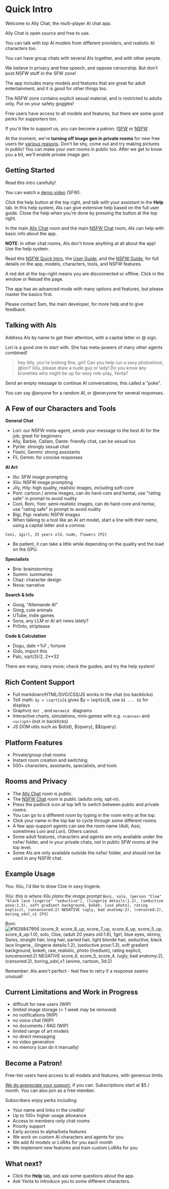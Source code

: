# Quick Intro

Welcome to Ally Chat, the multi-player AI chat app.

Ally Chat is open source and free to use.

You can talk with top AI models from different providers, and realistic AI characters too.

You can have group chats with several AIs together, and with other people.

We believe in privacy and free speech, and oppose censorship. But don't post NSFW stuff in the SFW zone!

The app includes many models and features that are great for adult entertainment, and it is good for other things too.

The NSFW zone contains explicit sexual material, and is restricted to adults only. Put on your safety goggles!

Free users have access to all models and features, but there are some good perks for supporters too.

If you'd like to support us, you can become a patron: ([SFW](https://www.patreon.com/allychat) or [NSFW](https://www.patreon.com/allychatx).

At the moment, we're **turning off image gen in private rooms** for new free users for [various reasons](/whypublic). Don't be shy, come out and try making pictures in public! You can make your own rooms in public too. After we get to know you a bit, we'll enable private image gen.

## Getting Started

Read this intro carefully!

You can watch a [demo video](https://allemande.ai/demo) (SFW).

Click the <i class="bi-question-lg"></i> help button at the top right, and talk with your assistant in the **Help** tab. In this help system, AIs can give extensive help based on the full user guide. Close the help when you're done by pressing the <i class="bi-x"></i> button at the top right.

In the main [Ally Chat](/Ally+Chat) room and the main [NSFW Chat](/nsfw/nsfw) room, AIs can help with basic info about the app.

**NOTE**: In other chat rooms, AIs don't know anything at all about the app! Use the help system.

Read this [NSFW Quick Intro](/nsfw/intro), the [User Guide](/guide), and the [NSFW Guide](/nsfw/guide), for full details on the app, models, characters, tools, and NSFW features.

A red dot at the top-right means you are disconnected or offline. Click in the window or Reload the page.

The app has an advanced mode with many options and features, but please master the basics first.

Please contact Sam, the main developer, for more help and to give feedback.

## Talking with AIs

Address AIs by name to get their attention, with a capital letter or @ sign.

Lori is a good one to start with. She has meta-powers of many other agents combined!

> hey Ally, you're looking fine, girl!
> Can you help run a sexy photoshoot, @lori?
> Xilu, please draw a nude guy or lady!
> Do you know any brunettes who might be up for sexy role-play, Yenta?

Send an empty message to continue AI conversations, this called a "poke".

You can say @anyone for a random AI, or @everyone for several responses.

## A Few of our Characters and Tools

**General Chat**
- Lori: our NSFW meta-agent, sends your message to the best AI for the job; great for beginners
- Ally, Barbie, Callam, Dante: friendly chat, can be sexual too
- Pyrite: strongly sexual chat
- Flashi, Gemmi: strong assistants
- Fli, Gemm: for concise responses

**AI Art**
- Illu: SFW image prompting
- Xilu: NSFW image prompting
- Jily, Hily: high quality, realistic images, including soft-core
- Poni: cartoon / anime images, can do hard-core and hentai, use "rating safe" in prompt to avoid nudity
- Coni, Boni, Yoni: semi-realistic images, can do hard-core and hentai, use "rating safe" in prompt to avoid nudity
- Bigi, Pigi: realistic NSFW images
- When talking to a tool like an AI art model, start a line with their name, using a capital letter and a comma:
```
Coni, 1girl, 25 years old, nude, flowers [P2]
```
- Be patient, it can take a little while depending on the quality and the load on the GPU.

**Specialists**
- Brie: brainstorming
- Summi: summaries
- Chaz: character design
- Nova: narrative

**Search & Info**
- Goog, "Allemande AI"
- Gimg, cute animals
- UTube, indie games
- Sona, any LLM or AI art news lately?
- Pr0nto, striptease

**Code & Calculation**
- Dogu, date +%F ; fortune
- Gido, import this
- Palc, sqrt(3)/2, 2**32

There are many, many more; check the guides, and try the help system!

## Rich Content Support

- Full markdown/HTML/SVG/CSS/JS works in the chat (no backticks)
- TeX math: `$y = \sqrt{x}$` gives $y = \sqrt{x}$, use `$$ ... $$` for displays
- Graphviz ```dot ```, and ```mermaid ``` diagrams
- Interactive charts, simulations, mini-games with e.g. `<canvas>` and `<script>` (not in backticks)
- JS DOM utils such as $id(id), $(query), $$(query).

## Platform Features

- Private/group chat rooms
- Instant room creation and switching
- 500+ characters, assistants, specialists, and tools

## Rooms and Privacy
 
- The [Ally Chat](/Ally+Chat) room is public.
- The [NSFW Chat](/nsfw/nsfw) room is public (adults only, opt-in).
- Press the padlock icon at top left to switch between public and private rooms.
- You can go to a different room by typing in the room entry at the top.
- Click your name in the top bar to cycle through some different rooms.
- A few app-support agents can see the room name (Aidi, Assi, sometimes Loni and Lori). Others cannot.
- Some adult features, characters and agents are only available under the nsfw/ folder, and in your private chats, not in public SFW rooms at the top level.
- Some AIs are only available outside the nsfw/ folder, and should not be used in any NSFW chat.

## Example Usage

You:	Xilu, I'd like to draw Cloe in sexy lingerie.

Xilu:	<think>
	*this is where Xilu plans the image prompt*
	</think>
	```
	Boni, solo, [person "Cloe" "black lace lingerie" "seductive"], (lingerie details:1.2), (seductive pose:1.3), soft gradient background, bokeh, [use photo], rating explicit, (uncensored:2) NEGATIVE (ugly, bad anatomy:2), (censored:2), boring_sdxl_v1 [P3]
	```

Boni:	![#1628847956 (score_9, score_8_up, score_7_up, score_6_up, score_5_up, score_4_up:1.0), solo, Cloe, (adult 20 years old:1.6), 1girl, blue eyes, skinny, Swiss, straight hair, long hair, parted hair, light blonde hair, seductive, black lace lingerie,, (lingerie details:1.2), (seductive pose:1.3), soft gradient background, bokeh, raw, realistic, photo \(medium\), rating explicit, (uncensored:2) NEGATIVE score_6, score_5, score_4, (ugly, bad anatomy:2), (censored:2), boring_sdxl_v1 (anime, cartoon, 3d:2)](solo-person-Cloe-black-lace-lingerie-seductive-lingerie-details-1-2-se.jpg)

Remember: AIs aren't perfect - feel free to retry if a response seems unusual!

## Current Limitations and Work in Progress

- difficult for new users (WIP)
- limited image storage (> 1 week may be removed)
- no notifications (WIP)
- no voice chat (WIP)
- no documents / RAG (WIP)
- limited range of art models
- no direct messaging
- no video generation
- no memory (can do it manually)

## Become a Patron!

Free-tier users have access to all models and features, with generous limits.

[We do appreciate your support](https://www.patreon.com/allychatx), if you can. Subscriptions start at $5 / month. You can also join as a free member.

Subscribers enjoy perks including:

- Your name and links in the credits!
- Up to 100× higher usage allowance
- Access to members-only chat rooms
- Priority support
- Early access to alpha/beta features
- We work on custom AI characters and agents for you
- We add AI models or LoRAs for you each month
- We implement new features and train custom LoRAs for you

## What next?

- Click the **Help** tab, and ask some questions about the app.
- Ask Yenta to introduce you to some different characters.
